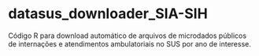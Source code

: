 # datasus_downloader_SIA-SIH
Código R para download automático de arquivos de microdados públicos de internações e atendimentos ambulatoriais no SUS por ano de interesse.
